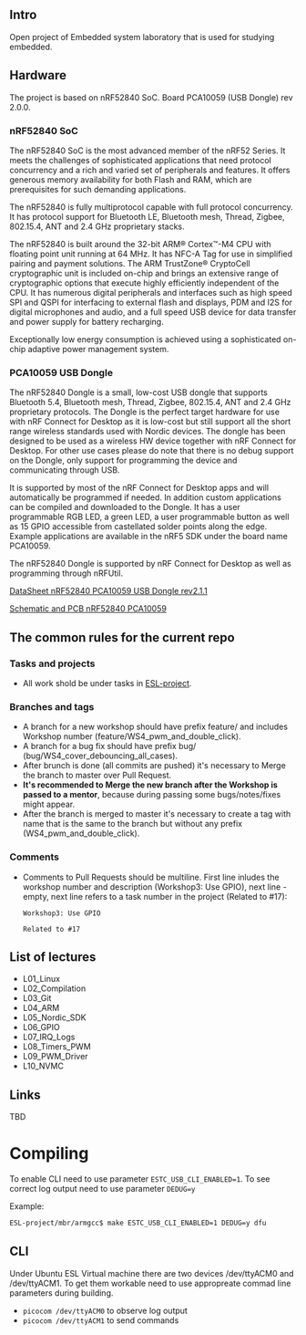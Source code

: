 ## Intro
Open project of Embedded system laboratory that is used for studying embedded.

## Hardware
The project is based on nRF52840 SoC. Board PCA10059 (USB Dongle) rev 2.0.0.

### nRF52840 SoC

The nRF52840 SoC is the most advanced member of the nRF52 Series. It meets the challenges of sophisticated applications that need protocol concurrency and a rich and varied set of peripherals and features.  It offers generous memory availability for both Flash and RAM, which are prerequisites for such demanding applications.

The nRF52840 is fully multiprotocol capable with full protocol concurrency. It has protocol support for Bluetooth LE, Bluetooth mesh, Thread, Zigbee, 802.15.4, ANT and 2.4 GHz proprietary stacks.

The nRF52840 is built around the 32-bit ARM® Cortex™-M4 CPU with floating point unit running at 64 MHz. It has NFC-A Tag for use in simplified pairing and payment solutions. The ARM TrustZone® CryptoCell cryptographic unit is included on-chip and brings an extensive range of cryptographic options that execute highly efficiently independent of the CPU. It has numerous digital peripherals and interfaces such as high speed SPI and QSPI for interfacing to external flash and displays, PDM and I2S for digital microphones and audio, and a full speed USB device for data transfer and power supply for battery recharging. 

Exceptionally low energy consumption is achieved using a sophisticated on-chip adaptive power management system.

### PCA10059 USB Dongle

The nRF52840 Dongle is a small, low-cost USB dongle that supports Bluetooth 5.4, Bluetooth mesh, Thread, Zigbee, 802.15.4, ANT and 2.4 GHz proprietary protocols. The Dongle is the perfect target hardware for use with nRF Connect for Desktop as it is low-cost but still support all the short range wireless standards used with Nordic devices. The dongle has been designed to be used as a wireless HW device together with nRF Connect for Desktop. For other use cases please do note that there is no debug support on the Dongle, only support for programming the device and communicating through USB.

It is supported by most of the nRF Connect for Desktop apps and will automatically be programmed if needed. In addition custom applications can be compiled and downloaded to the Dongle. It has a user programmable RGB LED, a green LED, a user programmable button as well as 15 GPIO accessible from castellated solder points along the edge. Example applications are available in the nRF5 SDK under the board name PCA10059.

The nRF52840 Dongle is supported by nRF Connect for Desktop as well as programming through nRFUtil.

[DataSheet nRF52840 PCA10059 USB Dongle rev2.1.1](https://github.com/user-attachments/files/17661709/DataSheet.nRF52840.PCA10059.USB.Dongle.v2.1.1.pdf)

[Schematic and PCB nRF52840 PCA10059](https://github.com/user-attachments/files/17661461/pca10059_schematic_and_pcb.pdf)

## The common rules for the current repo

### Tasks and projects
- All work shold be under tasks in [ESL-project](https://github.com/users/Andrewbooq/projects/2).

### Branches and tags
- A branch for a new workshop should have prefix feature/ and includes Workshop number (feature/WS4_pwm_and_double_click).
- A branch for a bug fix should have prefix bug/ (bug/WS4_cover_debouncing_all_cases).
- After brunch is done (all commits are pushed) it's necessary to Merge the branch to master over Pull Request.
- **It's recommended to Merge the new branch after the Workshop is passed to a mentor**, because during passing some bugs/notes/fixes might appear.
- After the branch is merged to master it's necessary to create a tag with name that is the same to the branch but without any prefix (WS4_pwm_and_double_click).

### Comments
- Comments to Pull Requests should be multiline. First line inludes the workshop number and description (Workshop3: Use GPIO), next line - empty, next line refers to a task number in the project (Related to #17):
  ```
  Workshop3: Use GPIO
  
  Related to #17
  ```
  
## List of lectures
- L01_Linux
- L02_Compilation
- L03_Git
- L04_ARM
- L05_Nordic_SDK
- L06_GPIO
- L07_IRQ_Logs
- L08_Timers_PWM
- L09_PWM_Driver
- L10_NVMC

## Links

TBD

# Compiling

To enable CLI need to use parameter `ESTC_USB_CLI_ENABLED=1`. To see correct log output need to use parameter `DEDUG=y`

Example:

```sh
ESL-project/mbr/armgcc$ make ESTC_USB_CLI_ENABLED=1 DEDUG=y dfu
```

## CLI 

Under Ubuntu ESL Virtual machine there are two devices /dev/ttyACM0 and /dev/ttyACM1. To get them workable need to use appropreate commad line parameters during building. 
- `picocom /dev/ttyACM0` to observe log output
- `picocom /dev/ttyACM1` to send commands



